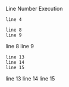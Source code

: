 Line Number Execution

``` cat
line 4
```

``` cat
line 8
line 9
```

<!-- notebook output start -->
<!-- notebook output modified 2025-03-13T19:17:35 -->

line 8
line 9

<!-- notebook output end -->

``` cat
line 13
line 14
line 15
```

<!-- notebook output start -->
<!-- notebook output modified 2025-03-13T19:17:35 -->

line 13
line 14
line 15

<!-- notebook output end -->

